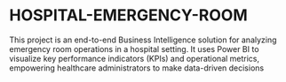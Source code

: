 # HOSPITAL-EMERGENCY-ROOM
This project is an end-to-end Business Intelligence solution for analyzing emergency room operations in a hospital setting. It uses Power BI to visualize key performance indicators (KPIs) and operational metrics, empowering healthcare administrators to make data-driven decisions
